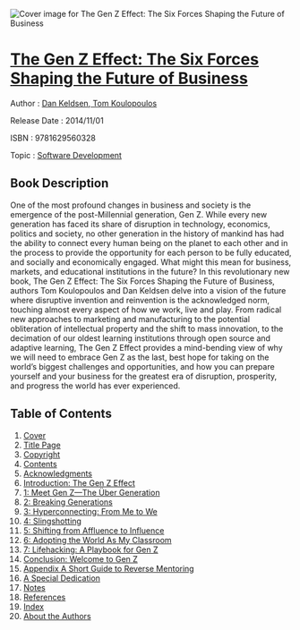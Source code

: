 ![Cover image for The Gen Z Effect: The Six Forces Shaping the Future of Business](https://imgdetail.ebookreading.net/cover/cover/software_development/EB9781629560328.jpg)

[The Gen Z Effect: The Six Forces Shaping the Future of Business](https://ebookreading.net/view/book/The+Gen+Z+Effect%3A+The+Six+Forces+Shaping+the+Future+of+Business-EB9781629560328_1.html "The Gen Z Effect: The Six Forces Shaping the Future of Business")
====================================================================================================================

Author : [Dan Keldsen](https://ebookreading.net/search/author/Dan+Keldsen),[ Tom Koulopoulos](https://ebookreading.net/search/author/+Tom+Koulopoulos)

Release Date : 2014/11/01

ISBN : 9781629560328

Topic : [Software Development](https://ebookreading.net/search/category/software-development)

Book Description
-----------------

One of the most profound changes in business and society is the emergence of the post-Millennial generation, Gen Z. While every new generation has faced its share of disruption in technology, economics, politics and society, no other generation in the history of mankind has had the ability to connect every human being on the planet to each other and in the process to provide the opportunity for each person to be fully educated, and socially and economically engaged. What might this mean for business, markets, and educational institutions in the future? In this revolutionary new book, The Gen Z Effect: The Six Forces Shaping the Future of Business, authors Tom Koulopoulos and Dan Keldsen delve into a vision of the future where disruptive invention and reinvention is the acknowledged norm, touching almost every aspect of how we work, live and play. From radical new approaches to marketing and manufacturing to the potential obliteration of intellectual property and the shift to mass innovation, to the decimation of our oldest learning institutions through open source and adaptive learning, The Gen Z Effect provides a mind-bending view of why we will need to embrace Gen Z as the last, best hope for taking on the world’s biggest challenges and opportunities, and how you can prepare yourself and your business for the greatest era of disruption, prosperity, and progress the world has ever experienced.
              
Table of Contents
-----------------

1. [Cover](https://ebookreading.net/view/book/The+Gen+Z+Effect%3A+The+Six+Forces+Shaping+the+Future+of+Business-EB9781629560328_1.html)
1. [Title Page](https://ebookreading.net/view/book/The+Gen+Z+Effect%3A+The+Six+Forces+Shaping+the+Future+of+Business-EB9781629560328_3.html)
1. [Copyright](https://ebookreading.net/view/book/The+Gen+Z+Effect%3A+The+Six+Forces+Shaping+the+Future+of+Business-EB9781629560328_4.html)
1. [Contents](https://ebookreading.net/view/book/The+Gen+Z+Effect%3A+The+Six+Forces+Shaping+the+Future+of+Business-EB9781629560328_6.html)
1. [Acknowledgments](https://ebookreading.net/view/book/The+Gen+Z+Effect%3A+The+Six+Forces+Shaping+the+Future+of+Business-EB9781629560328_7.html)
1. [Introduction: The Gen Z Effect](https://ebookreading.net/view/book/The+Gen+Z+Effect%3A+The+Six+Forces+Shaping+the+Future+of+Business-EB9781629560328_8.html)
1. [1: Meet Gen Z—The Über Generation](https://ebookreading.net/view/book/The+Gen+Z+Effect%3A+The+Six+Forces+Shaping+the+Future+of+Business-EB9781629560328_9.html)
1. [2: Breaking Generations](https://ebookreading.net/view/book/The+Gen+Z+Effect%3A+The+Six+Forces+Shaping+the+Future+of+Business-EB9781629560328_10.html)
1. [3: Hyperconnecting: From Me to We](https://ebookreading.net/view/book/The+Gen+Z+Effect%3A+The+Six+Forces+Shaping+the+Future+of+Business-EB9781629560328_11.html)
1. [4: Slingshotting](https://ebookreading.net/view/book/The+Gen+Z+Effect%3A+The+Six+Forces+Shaping+the+Future+of+Business-EB9781629560328_12.html)
1. [5: Shifting from Affluence to Influence](https://ebookreading.net/view/book/The+Gen+Z+Effect%3A+The+Six+Forces+Shaping+the+Future+of+Business-EB9781629560328_13.html)
1. [6: Adopting the World As My Classroom](https://ebookreading.net/view/book/The+Gen+Z+Effect%3A+The+Six+Forces+Shaping+the+Future+of+Business-EB9781629560328_14.html)
1. [7: Lifehacking: A Playbook for Gen Z](https://ebookreading.net/view/book/The+Gen+Z+Effect%3A+The+Six+Forces+Shaping+the+Future+of+Business-EB9781629560328_15.html)
1. [Conclusion: Welcome to Gen Z](https://ebookreading.net/view/book/The+Gen+Z+Effect%3A+The+Six+Forces+Shaping+the+Future+of+Business-EB9781629560328_16.html)
1. [Appendix A Short Guide to Reverse Mentoring](https://ebookreading.net/view/book/The+Gen+Z+Effect%3A+The+Six+Forces+Shaping+the+Future+of+Business-EB9781629560328_17.html)
1. [A Special Dedication](https://ebookreading.net/view/book/The+Gen+Z+Effect%3A+The+Six+Forces+Shaping+the+Future+of+Business-EB9781629560328_18.html)
1. [Notes](https://ebookreading.net/view/book/The+Gen+Z+Effect%3A+The+Six+Forces+Shaping+the+Future+of+Business-EB9781629560328_19.html)
1. [References](https://ebookreading.net/view/book/The+Gen+Z+Effect%3A+The+Six+Forces+Shaping+the+Future+of+Business-EB9781629560328_20.html)
1. [Index](https://ebookreading.net/view/book/The+Gen+Z+Effect%3A+The+Six+Forces+Shaping+the+Future+of+Business-EB9781629560328_21.html)
1. [About the Authors](https://ebookreading.net/view/book/The+Gen+Z+Effect%3A+The+Six+Forces+Shaping+the+Future+of+Business-EB9781629560328_22.html)

